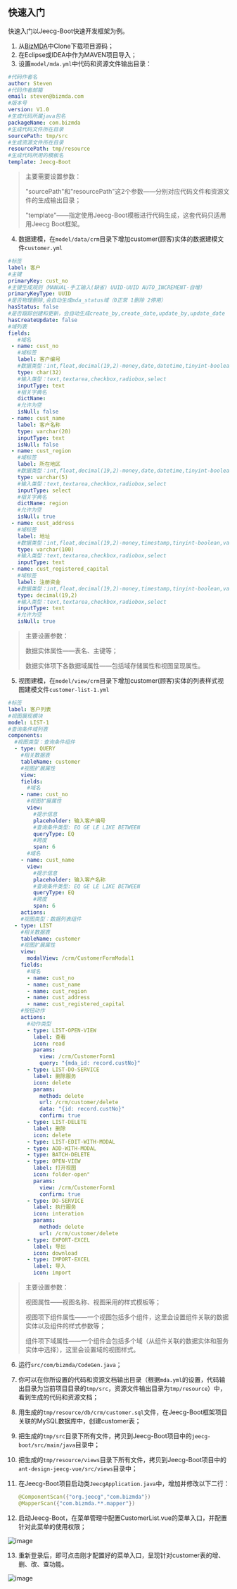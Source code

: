 ## 快速入门
快速入门以Jeecg-Boot快速开发框架为例。

1. 从[BizMDA](https://github.com/szhengye/BizMDA)中Clone下载项目源码；
2. 在Eclipse或IDEA中作为MAVEN项目导入；
3. 设置```model/mda.yml```中代码和资源文件输出目录：
```yaml
#代码作者名
author: Steven
#代码作者邮箱
email: steven@bizmda.com
#版本号
version: V1.0
#生成代码所属java包名
packageName: com.bizmda
#生成代码文件所在目录
sourcePath: tmp/src
#生成资源文件所在目录
resourcePath: tmp/resource
#生成代码所用的模板名
template: Jeecg-Boot
```
> 主要需要设置参数：
>
> "sourcePath"和"resourcePath"这2个参数——分别对应代码文件和资源文件的生成输出目录；
>
> "template"——指定使用Jeecg-Boot模板进行代码生成，这套代码只适用用Jeecg Boot框架。
4. 数据建模，在`model/data/crm`目录下增加customer(顾客)实体的数据建模文件`customer.yml`

```yaml
#标签
label: 客户
#主键
primaryKey: cust_no
#主键生成规则（MANUAL-手工输入(缺省) UUID-UUID AUTO_INCREMENT-自增）
primaryKeyType: UUID
#是否物理删除,会自动生成mda_status域（0正常 1删除 2停用）
hasStatus: false
#是否跟踪创建和更新，会自动生成create_by,create_date,update_by,update_date
hasCreateUpdate: false
#域列表
fields:
   #域名
 - name: cust_no
   #域标签
   label: 客户编号
   #数据类型：int,float,decimal(19,2)-money,date,datetime,tinyint-boolean,varchar(100),char(10),blob
   type: char(32)
   #输入类型：text,textarea,checkbox,radiobox,select
   inputType: text
   #相关字典名
   dictName:
   #允许为空
   isNull: false
 - name: cust_name
   label: 客户名称
   type: varchar(20)
   inputType: text
   isNull: false
 - name: cust_region
   #域标签
   label: 所在地区
   #数据类型：int,float,decimal(19,2)-money,date,datetime,tinyint-boolean,varchar(100),char(10),blob
   type: varchar(5)
   #输入类型：text,textarea,checkbox,radiobox,select
   inputType: select
   #相关字典名
   dictName: region
   #允许为空
   isNull: true
 - name: cust_address
   #域标签
   label: 地址
   #数据类型：int,float,decimal(19,2)-money,timestamp,tinyint-boolean,varchar(100),char(10),blob
   type: varchar(100)
   #输入类型：text,textarea,checkbox,radiobox,select
   inputType: text
 - name: cust_registered_capital
   #域标签
   label: 注册资金
   #数据类型：int,float,decimal(19,2)-money,timestamp,tinyint-boolean,varchar(100),char(10),blob
   type: decimal(19,2)
   #输入类型：text,textarea,checkbox,radiobox,select
   inputType: text
   #允许为空
   isNull: true
```

   > 主要设置参数：
   >
   > 数据实体属性——表名、主键等；
   >
   > 数据实体项下各数据域属性——包括域存储属性和视图呈现属性。

5. 视图建模，在`model/view/crm`目录下增加customer(顾客)实体的列表样式视图建模文件`customer-list-1.yml`

```yaml
#标签
label: 客户列表
#视图展现模块
model: LIST-1
#查询条件域列表
components:
  #视图类型：查询条件组件
  - type: QUERY
    #相关数据表
    tableName: customer
    #视图扩展属性
    view:
    fields:
      #域名
    - name: cust_no
      #视图扩展属性
      view:
        #提示信息
        placeholder: 输入客户编号
        #查询条件类型: EQ GE LE LIKE BETWEEN
        queryType: EQ
        #跨度
        span: 6
      #域名
    - name: cust_name
      view:
        #提示信息
        placeholder: 输入客户名称
        #查询条件类型: EQ GE LE LIKE BETWEEN
        queryType: EQ
        #跨度
        span: 6
    actions:
    #视图类型：数据列表组件
  - type: LIST
    #相关数据表
    tableName: customer
    #视图扩展属性
    view:
      modalView: /crm/CustomerFormModal1
    fields:
      #域名
      - name: cust_no
      - name: cust_name
      - name: cust_region
      - name: cust_address
      - name: cust_registered_capital
    #按钮动作
    actions:
      #动作类型
      - type: LIST-OPEN-VIEW
        label: 查看
        icon: read
        params:
          view: /crm/CustomerForm1
          query: "{mda_id: record.custNo}"
      - type: LIST-DO-SERVICE
        label: 删除服务
        icon: delete
        params:
          method: delete
          url: /crm/customer/delete
          data: "{id: record.custNo}"
          confirm: true
      - type: LIST-DELETE
        label: 删除
        icon: delete
      - type: LIST-EDIT-WITH-MODAL
      - type: ADD-WITH-MODAL
      - type: BATCH-DELETE
      - type: OPEN-VIEW
        label: 打开视图
        icon: folder-open"
        params:
          view: /crm/CustomerForm1
          confirm: true
      - type: DO-SERVICE
        label: 执行服务
        icon: interation
        params:
          method: delete
          url: /crm/customer/delete
      - type: EXPORT-EXCEL
        label: 导出
        icon: download
      - type: IMPORT-EXCEL
        label: 导入
        icon: import
```

   > 主要设置参数：
   >
   > 视图属性——视图名称、视图采用的样式模板等；
   >
   > 视图项下组件属性——一个视图包括多个组件，这里会设置组件关联的数据实体以及组件的样式参数等；
   >
   > 组件项下域属性——一个组件会包括多个域（从组件关联的数据实体和服务实体中选择），这里会设置域的视图样式。

6. 运行`src/com/bizmda/CodeGen.java`；

7. 你可以在你所设置的代码和资源文档输出目录（根据`mda.yml`的设置，代码输出目录为当前项目目录的`tmp/src`，资源文件输出目录为`tmp/resource`）中，看到生成的代码和资源文档；

8. 用生成的`tmp/resource/db/crm/customer.sql`文件，在Jeecg-Boot框架项目关联的MySQL数据库中，创建customer表；

9. 把生成的`tmp/src`目录下所有文件，拷贝到Jeecg-Boot项目中的`jeecg-boot/src/main/java`目录中；

10. 把生成的`tmp/resource/views`目录下所有文件，拷贝到Jeecg-Boot项目中的`ant-design-jeecg-vue/src/views`目录中；

11. 在Jeecg-Boot项目启动类`JeecgApplication.java`中，增加并修改以下二行：

    ```java
    @ComponentScan({"org.jeecg","com.bizmda"})
    @MapperScan({"com.bizmda.**.mapper"})
    ```

12. 启动Jeecg-Boot，在菜单管理中配置CustomerList.vue的菜单入口，并配置针对此菜单的使用权限；

![image](pic/QuickStart1.jpg)

13. 重新登录后，即可点击刚才配置好的菜单入口，呈现针对customer表的增、删、改、查功能。

![image](pic/QuickStart2.jpg)
